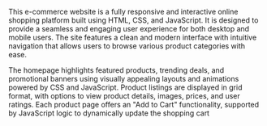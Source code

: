 This e-commerce website is a fully responsive and interactive online shopping platform built using HTML, CSS, and JavaScript. It is designed to provide a seamless and engaging user experience for both desktop and mobile users. The site features a clean and modern interface with intuitive navigation that allows users to browse various product categories with ease.

The homepage highlights featured products, trending deals, and promotional banners using visually appealing layouts and animations powered by CSS and JavaScript. Product listings are displayed in grid format, with options to view product details, images, prices, and user ratings. Each product page offers an "Add to Cart" functionality, supported by JavaScript logic to dynamically update the shopping cart
